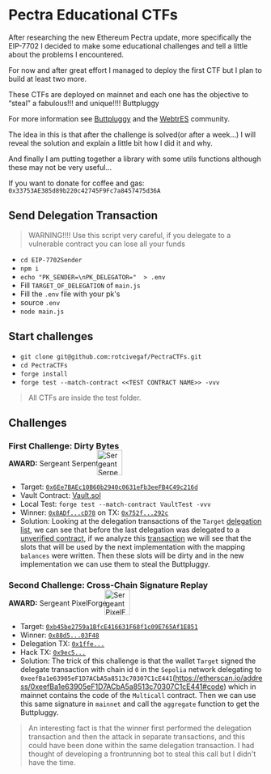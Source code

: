 # Pectra Educational CTFs

After researching the new Ethereum Pectra update, more specifically the EIP-7702 I decided to make some educational challenges and tell a little about the problems I encountered.

For now and after great effort I managed to deploy the first CTF but I plan to build at least two more.

These CTFs are deployed on mainnet and each one has the objective to “steal” a fabulous!!! and unique!!!! Buttpluggy 

For more information see [Buttpluggy](https://buttpluggy.com/mine) and the [WebtrES](https://discord.gg/f7BDj5Wy) community.

The idea in this is that after the challenge is solved(or after a week...) I will reveal the solution and explain a little bit how I did it and why.

And finally I am putting together a library with some utils functions although these may not be very useful...

If you want to donate for coffee and gas: `0x33753AE385d89b220c42745F9Fc7a8457475d36A`

## Send Delegation Transaction

> WARNING!!!! Use this script very careful, if you delegate to a vulnerable contract you can lose all your funds

- `cd EIP-7702Sender`
- `npm i`
- `echo "PK_SENDER=\nPK_DELEGATOR="  > .env`
- Fill `TARGET_OF_DELEGATION` of `main.js`
- Fill the `.env` file with your pk's
- source `.env`
- `node main.js`

## Start challenges

- `git clone git@github.com:rotcivegaf/PectraCTFs.git`
- `cd PectraCTFs`
- `forge install`
- `forge test --match-contract <<TEST CONTRACT NAME>> -vvv`

> All CTFs are inside the test folder.

## Challenges

### First Challenge: Dirty Bytes

<div>
    <span style="font-weight: bold;">AWARD:</span> Sergeant Serpent
    <div style="margin-top: -35px; margin-left: 175px;">  
        <img src="https://storage.googleapis.com/nftimagebucket/tokens/0x0000420538cd5abfbc7db219b6a1d125f5892ab0/preview/TVRjME5qVTJNRFU0Tnc9PV8xODU=.gif" alt="Sergeant Serpent" width="50">  
    </div>  
</div>

- Target: [`0x6Ee7BAEc10B60b2940c0631eFb3eeFB4C49c216d`](https://etherscan.io/address/0x6Ee7BAEc10B60b2940c0631eFb3eeFB4C49c216d#nfttransfers)
- Vault Contract: [Vault.sol](src/Vault.sol)
- Local Test: `forge test --match-contract VaultTest -vvv`
- Winner: [`0x8ADf...cD78`](https://etherscan.io/address/0x8ADf0B5a3A3a662c610028760A4D4e475651cD78#nfttransfers) on TX: [`0x752f...292c`](https://etherscan.io/tx/0x752fd6d8a04c7354d5c31ee7b1d56b512f5c1bf0bc99e2782a1b6ace4c88292c)
- Solution: Looking at the delegation transactions of the `Target` [delegation list](https://etherscan.io/address/0x6Ee7BAEc10B60b2940c0631eFb3eeFB4C49c216d#authlist7702), we can see that before the last delegation was delegated to a [unverified contract](https://etherscan.io/address/0x0BEE3bdCB865Ede0080d2d20BF37c5fb4C5A69Ff#code), if we analyze this [transaction](https://etherscan.io/tx/0xf30f539cf9d58cca16fc1491ff10092fbb70726059fc61b1d7914ad4b8a0c0bf) we will see that the slots that will be used by the next implementation with the mapping `balances` were written. Then these slots will be dirty and in the new implementation we can use them to steal the Buttpluggy.

### Second Challenge: Cross-Chain Signature Replay

<div>
    <span style="font-weight: bold;">AWARD:</span> Sergeant PixelForge
    <div style="margin-top: -35px; margin-left: 190px;">  
        <img src="https://storage.googleapis.com/nftimagebucket/tokens/0x0000420538cd5abfbc7db219b6a1d125f5892ab0/preview/TVRjME9URTNNRGszTWc9PV80NDg=.gif" alt="Sergeant PixelForge" width="50">  
    </div>  
</div>

- Target: [`0xb45be2759a1BfcE416631F68f1c09E765Af1E851`](https://etherscan.io/address/0xb45be2759a1BfcE416631F68f1c09E765Af1E851)
- Winner: [`0x88d5...03F48`](https://etherscan.io/address/0x88d55F262E3320bdBDdBb8c692FEb7269B403F48)
- Delegation TX: [`0x1ffe...`](https://etherscan.io/tx/0x1ffe9e3419c8dac5e80fec1393a7ae5fa3c51d94612f474dca55fcf86bd42bbf#authorizationlist)
- Hack TX: [`0x9ec5...`](https://etherscan.io/tx/0x9ec5389474cb51f127e6f995bdf45fbb21c15be07d70b07a6d3a782413f2354f)
- Solution: The trick of this challenge is that the wallet `Target` signed the delegate transaction with chain id `0` in the `Sepolia` network delegating to `0xeefBa1e63905eF1D7ACbA5a8513c70307C1cE441`(https://etherscan.io/address/0xeefBa1e63905eF1D7ACbA5a8513c70307C1cE441#code) which in mainnet contains the code of the `Multicall` contract. Then we can use this same signature in `mainnet` and call the `aggregate` function to get the Buttpluggy.
> An interesting fact is that the winner first performed the delegation transaction and then the attack in separate transactions, and this could have been done within the same delegation transaction. I had thought of developing a frontrunning bot to steal this call but I didn't have the time.
